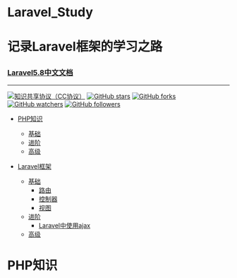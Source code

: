 <h1>Laravel_Study<h1>
  
记录Laravel框架的学习之路 

### [Laravel5.8中文文档](https://learnku.com/docs/laravel/5.8)

-----------

[![知识共享协议（CC协议）](https://img.shields.io/badge/License-Creative%20Commons-DC3D24.svg)](https://creativecommons.org/licenses/by-nc-sa/4.0/deed.zh)
[![GitHub stars](https://img.shields.io/github/stars/xingshaocheng/architect-awesome.svg?style=flat&label=Star)](https://github.com/Shuukoukou/Laravel_Study/watchers)
[![GitHub forks](https://img.shields.io/github/forks/xingshaocheng/architect-awesome.svg?style=flat&label=Fork)](https://github.com/xingshaocheng/architect-awesome/fork)
[![GitHub watchers](https://img.shields.io/github/watchers/xingshaocheng/architect-awesome.svg?style=flat&label=Watch)](https://github.com/xingshaocheng/architect-awesome/watchers)
[![GitHub followers](https://img.shields.io/github/followers/xingshaocheng.svg?label=%E5%85%B3%E6%B3%A8)](https://github.com/xingshaocheng)


* [PHP知识](https://github.com/Shuukoukou/Laravel_Study/blob/master/README.md#php%E5%9F%BA%E7%A1%80%E7%9F%A5%E8%AF%86)
	* [基础](https://github.com/xingshaocheng/architect-awesome/blob/master/README.md#队列)
	* [进阶](https://github.com/xingshaocheng/architect-awesome/blob/master/README.md#队列)
	* [高级](https://github.com/xingshaocheng/architect-awesome/blob/master/README.md#队列)
	
* [Laravel框架](https://github.com/xingshaocheng/architect-awesome/blob/master/README.md#数据结构)
	* [基础](https://github.com/xingshaocheng/architect-awesome/blob/master/README.md#队列)
		* [路由](https://github.com/Shuukoukou/Laravel_Study/blob/master/notes/Laravel%E6%A1%86%E6%9E%B6%E7%9F%A5%E8%AF%86/%E8%B7%AF%E7%94%B1.md)
		* [控制器](https://github.com/Shuukoukou/Laravel_Study/blob/master/notes/Laravel%E6%A1%86%E6%9E%B6%E7%9F%A5%E8%AF%86/%E6%8E%A7%E5%88%B6%E5%99%A8.md)
		* [视图](https://github.com/Shuukoukou/Laravel_Study/blob/master/notes/Laravel%E6%A1%86%E6%9E%B6%E7%9F%A5%E8%AF%86/%E8%A7%86%E5%9B%BE.md)
	* [进阶](https://github.com/xingshaocheng/architect-awesome/blob/master/README.md#队列)
		* [Laravel中使用ajax](https://github.com/Shuukoukou/Laravel_Study/blob/master/notes/Laravel%E6%A1%86%E6%9E%B6%E7%9F%A5%E8%AF%86/Laravel%E4%B8%AD%E4%BD%BF%E7%94%A8ajax.md)
	* [高级](https://github.com/xingshaocheng/architect-awesome/blob/master/README.md#队列)



# PHP知识


